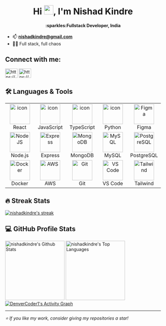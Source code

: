 <h1 align="center">Hi <img src="https://raw.githubusercontent.com/iampavangandhi/iampavangandhi/master/gifs/Hi.gif" width="30px">, I'm Nishad Kindre</h1>

<h4 align="center">:sparkles:Fullstack Developer, India</h4>

- 📫 **nishadkindre@gmail.com**
- 👨‍💻 Full stack, full chaos

<h2 align="left">Connect with me:</h2>
<p align="left">
<a href="https://www.linkedin.com/in/nishad-kindre" target="blank"><img align="center" src="https://raw.githubusercontent.com/rahuldkjain/github-profile-readme-generator/master/src/images/icons/Social/linked-in-alt.svg" alt="https://www.linkedin.com/in/nishad-kindre" height="30" width="40" /></a>
<a href="https://www.instagram.com/nishadkindre/" target="blank"><img align="center" src="https://raw.githubusercontent.com/rahuldkjain/github-profile-readme-generator/master/src/images/icons/Social/instagram.svg" alt="https://www.instagram.com/nishadkindre/" height="30" width="40" /></a>
</p>

<h2>🛠️ Languages & Tools</h2>
<div>
  <table>
    <tr>
      <td align="center" width="96">
        <img src="https://techstack-generator.vercel.app/react-icon.svg" alt="icon" width="65" height="65" />
        <br>React
      </td>
      <td align="center" width="96">
        <img src="https://techstack-generator.vercel.app/js-icon.svg" alt="icon" width="65" height="65" />
        <br>JavaScript
      </td>
      <td align="center" width="96">
        <img src="https://techstack-generator.vercel.app/ts-icon.svg" alt="icon" width="65" height="65" />
        <br>TypeScript
      </td>
      <td align="center" width="96">
        <img src="https://techstack-generator.vercel.app/python-icon.svg" alt="icon" width="65" height="65" />
        <br>Python
      </td>
      <td align="center" width="96">
        <img src="https://skillicons.dev/icons?i=figma" width="65" height="65" alt="Figma" />
        <br>Figma
      </td>
    </tr>
    <tr>
      <td align="center" width="96">
        <img src="https://skillicons.dev/icons?i=nodejs" width="65" height="65" alt="NodeJS" />
        <br>Node.js
      </td>
      <td align="center" width="96">
        <img src="https://skillicons.dev/icons?i=express" width="65" height="65" alt="Express" />
        <br>Express
      </td>
      <td align="center" width="96">
        <img src="https://skillicons.dev/icons?i=mongodb" width="65" height="65" alt="MongoDB" />
        <br>MongoDB
      </td>
      <td align="center" width="96">
        <img src="https://techstack-generator.vercel.app/mysql-icon.svg" width="65" height="65" alt="MySQL" />
        <br>MySQL
      </td>
      <td align="center" width="96">
        <img src="https://skillicons.dev/icons?i=postgresql" width="65" height="65" alt="PostgreSQL" />
        <br>PostgreSQL
      </td>
    </tr>
    <tr>
      <td align="center" width="96">
        <img src="https://techstack-generator.vercel.app/docker-icon.svg" width="65" height="65" alt="Docker" />
        <br>Docker
      </td>
      <td align="center" width="96">
        <img src="https://techstack-generator.vercel.app/aws-icon.svg" width="65" height="65" alt="AWS" />
        <br>AWS
      </td>
      <td align="center" width="96">
        <img src="https://skillicons.dev/icons?i=git" width="65" height="65" alt="Git" />
        <br>Git
      </td>
      <td align="center" width="96">
        <img src="https://skillicons.dev/icons?i=vscode" width="65" height="65" alt="VS Code" />
        <br>VS Code
      </td>
      <td align="center" width="96">
        <img src="https://skillicons.dev/icons?i=tailwind" width="65" height="65" alt="Tailwind" />
        <br>Tailwind
      </td>
    </tr>
  </table>
</div>


<div>
  <h2>🔥 Streak Stats</h2>
  <p>
    <a href="https://github.com/DenverCoder1/github-readme-streak-stats">
      <img title="🔥 Get streak stats for your profile at git.io/streak-stats" alt="nishadkindre's streak" src="https://github-readme-streak-stats-eight.vercel.app/?user=nishadkindre&theme=monokai-metallian&hide_border=true&short_numbers=true"/>
    </a>
  </p>

  <h2>💻 GitHub Profile Stats</h2>

<a href="https://github.com/anuraghazra/github-readme-stats"><img alt="nishadkindre's Github Stats" src="https://denvercoder1-github-readme-stats.vercel.app/api/?username=nishadkindre&show_icons=true&include_all_commits=true&count_private=true&theme=react&hide_border=true&bg_color=1F222E&title_color=F85D7F&icon_color=F8D866" height="192px"/></a>
<a href="https://github.com/anuraghazra/github-readme-stats"><img alt="nishadkindre's Top Languages" src="https://denvercoder1-github-readme-stats.vercel.app/api/top-langs/?username=nishadkindre&langs_count=8&layout=compact&theme=react&hide_border=true&bg_color=1F222E&title_color=F85D7F&icon_color=F8D866&hide=Jupyter%20Notebook,Roff" height="192px"/></a>
<a href="https://github.com/ashutosh00710/github-readme-activity-graph"><img alt="DenverCoder1's Activity Graph" src="https://github-readme-activity-graph.vercel.app/graph/?username=nishadkindre&bg_color=1F222E&color=F8D866&line=F85D7F&point=FFFFFF&hide_border=true" /></a>

</div>

---

<i>⭐ If you like my work, consider giving my repositories a star!</i>

